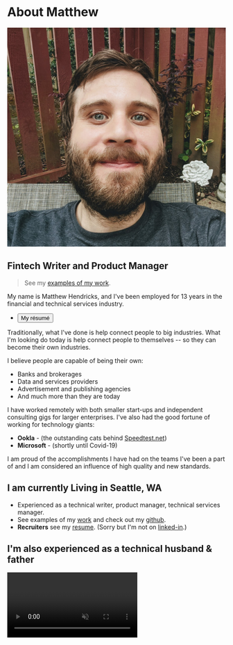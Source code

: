 <!-- @format -->

# About Matthew

![author](../src/assets/images/author.jpg)

## Fintech Writer and Product Manager

> See my [examples of my work](/work/).

My name is Matthew Hendricks, and I've been employed for 13 years in the financial and technical services industry.

- <a class="link-button" href="/resume/"><button>My résumé</button></a>

Traditionally, what I've done is help connect people to big industries. What I'm looking do today is help connect people to themselves -- so they can become their own industries.

I believe people are capable of being their own:

- Banks and brokerages
- Data and services providers
- Advertisement and publishing agencies
- And much more than they are today

I have worked remotely with both smaller start-ups and independent consulting gigs for larger enterprises. I've also had the good fortune of working for technology giants:

- **Ookla** - (the outstanding cats behind [Speedtest.net](http://speedtest.net/))
- **Microsoft** - (shortly until Covid-19)

I am proud of the accomplishments I have had on the teams I've been a part of and I am considered an influence of high quality and new standards.

## I am currently Living in Seattle, WA

- Experienced as a technical writer, product manager, technical services manager.
- See examples of my [work](/work/) and check out my [github](https://www.github.com/watthem/).
- **Recruiters** see my [resume](/resume/). (Sorry but I'm not on [linked-in](/linked-in/).)

## I'm also experienced as a technical husband & father

<video preload loop muted autoplay src="https://mscott.b-cdn.net/seattle.mp4"></video>
